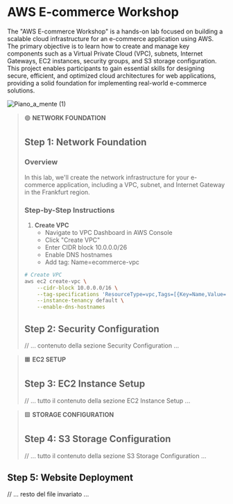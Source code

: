 # AWS E-commerce Workshop
The "AWS E-commerce Workshop" is a hands-on lab focused on building a scalable cloud infrastructure for an e-commerce application using AWS. The primary objective is to learn how to create and manage key components such as a Virtual Private Cloud (VPC), subnets, Internet Gateways, EC2 instances, security groups, and S3 storage configuration. This project enables participants to gain essential skills for designing secure, efficient, and optimized cloud architectures for web applications, providing a solid foundation for implementing real-world e-commerce solutions.


![Piano_a_mente (1)](https://github.com/user-attachments/assets/f0ff11ea-f143-4bba-a4c5-5e7547ba98ef)

> 🟣 **NETWORK FOUNDATION**
> 
> ## Step 1: Network Foundation
> 
> ### Overview
> In this lab, we'll create the network infrastructure for your e-commerce application, including a VPC, subnet, and Internet Gateway in the Frankfurt region.
> 
> ### Step-by-Step Instructions
> 
> 1. **Create VPC**
>    - Navigate to VPC Dashboard in AWS Console
>    - Click "Create VPC"
>    - Enter CIDR block 10.0.0.0/26
>    - Enable DNS hostnames
>    - Add tag: Name=ecommerce-vpc
> 
> ```bash
> # Create VPC
> aws ec2 create-vpc \
>     --cidr-block 10.0.0.0/16 \
>     --tag-specifications 'ResourceType=vpc,Tags=[{Key=Name,Value=ecommerce-vpc}]' \
>     --instance-tenancy default \
>     --enable-dns-hostnames
> ```
> 
> ## Step 2: Security Configuration
> // ... contenuto della sezione Security Configuration ...

> 🟧 **EC2 SETUP**
> 
> ## Step 3: EC2 Instance Setup
> // ... tutto il contenuto della sezione EC2 Instance Setup ...

> 🟩 **STORAGE CONFIGURATION**
> 
> ## Step 4: S3 Storage Configuration
> // ... tutto il contenuto della sezione S3 Storage Configuration ...

## Step 5: Website Deployment
// ... resto del file invariato ...

